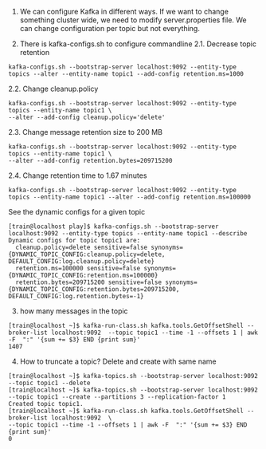 1. We can configure Kafka in different ways.
If we want to change something cluster wide, we need to modify server.properties file.
We can change configuration per topic but not everything.

2. There is kafka-configs.sh to configure commandline
2.1. Decrease topic retention
```
kafka-configs.sh --bootstrap-server localhost:9092 --entity-type topics --alter --entity-name topic1 --add-config retention.ms=1000
```
2.2. Change cleanup.policy
```
kafka-configs.sh --bootstrap-server localhost:9092 --entity-type topics --entity-name topic1 \
--alter --add-config cleanup.policy='delete'
```
2.3. Change message retention size to 200 MB
```
kafka-configs.sh --bootstrap-server localhost:9092 --entity-type topics --entity-name topic1 \
--alter --add-config retention.bytes=209715200

```
2.4. Change retention time to 1.67 minutes
```
kafka-configs.sh --bootstrap-server localhost:9092 --entity-type topics --entity-name topic1 --alter --add-config retention.ms=100000
```
See the dynamic configs for a given topic
```
[train@localhost play]$ kafka-configs.sh --bootstrap-server localhost:9092 --entity-type topics --entity-name topic1 --describe
Dynamic configs for topic topic1 are:
  cleanup.policy=delete sensitive=false synonyms={DYNAMIC_TOPIC_CONFIG:cleanup.policy=delete, DEFAULT_CONFIG:log.cleanup.policy=delete}
  retention.ms=100000 sensitive=false synonyms={DYNAMIC_TOPIC_CONFIG:retention.ms=100000}
  retention.bytes=209715200 sensitive=false synonyms={DYNAMIC_TOPIC_CONFIG:retention.bytes=209715200, DEFAULT_CONFIG:log.retention.bytes=-1}

```

3. how many messages in the topic
```
[train@localhost ~]$ kafka-run-class.sh kafka.tools.GetOffsetShell --broker-list localhost:9092  --topic topic1 --time -1 --offsets 1 | awk -F  ":" '{sum += $3} END {print sum}'
1407
```

4. How to truncate a topic? Delete and create with same name
```
[train@localhost ~]$ kafka-topics.sh --bootstrap-server localhost:9092 --topic topic1 --delete
[train@localhost ~]$ kafka-topics.sh --bootstrap-server localhost:9092 --topic topic1 --create --partitions 3 --replication-factor 1
Created topic topic1.
[train@localhost ~]$ kafka-run-class.sh kafka.tools.GetOffsetShell --broker-list localhost:9092  \
--topic topic1 --time -1 --offsets 1 | awk -F  ":" '{sum += $3} END {print sum}'
0
```
